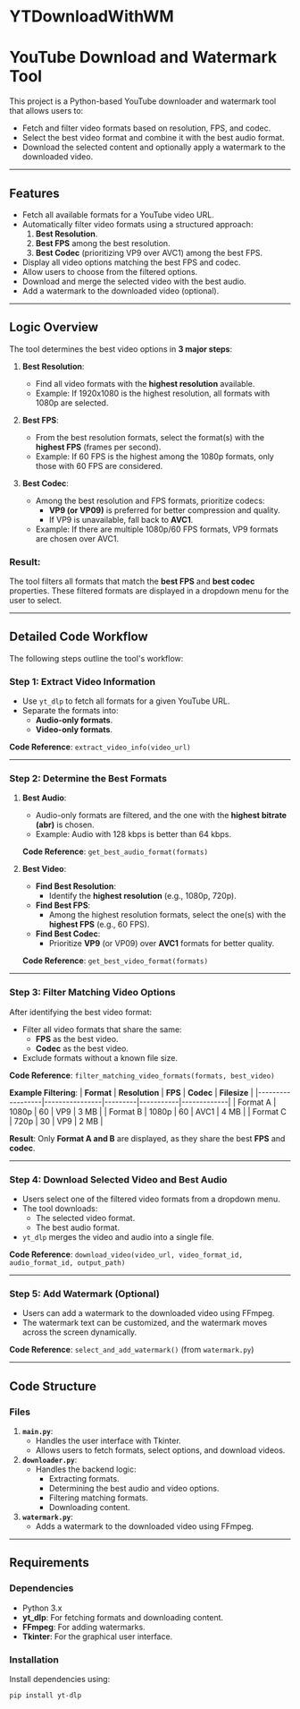 # YTDownloadWithWM
# **YouTube Download and Watermark Tool**

This project is a Python-based YouTube downloader and watermark tool that allows users to:
- Fetch and filter video formats based on resolution, FPS, and codec.
- Select the best video format and combine it with the best audio format.
- Download the selected content and optionally apply a watermark to the downloaded video.

---

## **Features**
- Fetch all available formats for a YouTube video URL.
- Automatically filter video formats using a structured approach:
  1. **Best Resolution**.
  2. **Best FPS** among the best resolution.
  3. **Best Codec** (prioritizing VP9 over AVC1) among the best FPS.
- Display all video options matching the best FPS and codec.
- Allow users to choose from the filtered options.
- Download and merge the selected video with the best audio.
- Add a watermark to the downloaded video (optional).

---

## **Logic Overview**

The tool determines the best video options in **3 major steps**:

1. **Best Resolution**:
   - Find all video formats with the **highest resolution** available.
   - Example: If 1920x1080 is the highest resolution, all formats with 1080p are selected.

2. **Best FPS**:
   - From the best resolution formats, select the format(s) with the **highest FPS** (frames per second).
   - Example: If 60 FPS is the highest among the 1080p formats, only those with 60 FPS are considered.

3. **Best Codec**:
   - Among the best resolution and FPS formats, prioritize codecs:
     - **VP9 (or VP09)** is preferred for better compression and quality.
     - If VP9 is unavailable, fall back to **AVC1**.
   - Example: If there are multiple 1080p/60 FPS formats, VP9 formats are chosen over AVC1.

### **Result**:
The tool filters all formats that match the **best FPS** and **best codec** properties. These filtered formats are displayed in a dropdown menu for the user to select.

---

## **Detailed Code Workflow**

The following steps outline the tool's workflow:

### **Step 1: Extract Video Information**
- Use `yt_dlp` to fetch all formats for a given YouTube URL.
- Separate the formats into:
  - **Audio-only formats**.
  - **Video-only formats**.

**Code Reference**: `extract_video_info(video_url)`

---

### **Step 2: Determine the Best Formats**

1. **Best Audio**:
   - Audio-only formats are filtered, and the one with the **highest bitrate (abr)** is chosen.
   - Example: Audio with 128 kbps is better than 64 kbps.

   **Code Reference**: `get_best_audio_format(formats)`

2. **Best Video**:
   - **Find Best Resolution**:
     - Identify the **highest resolution** (e.g., 1080p, 720p).
   - **Find Best FPS**:
     - Among the highest resolution formats, select the one(s) with the **highest FPS** (e.g., 60 FPS).
   - **Find Best Codec**:
     - Prioritize **VP9** (or VP09) over **AVC1** formats for better quality.

   **Code Reference**: `get_best_video_format(formats)`

---

### **Step 3: Filter Matching Video Options**
After identifying the best video format:
- Filter all video formats that share the same:
  - **FPS** as the best video.
  - **Codec** as the best video.
- Exclude formats without a known file size.

**Code Reference**: `filter_matching_video_formats(formats, best_video)`

**Example Filtering**:
| **Format**      | **Resolution** | **FPS** | **Codec** | **Filesize** |
|------------------|----------------|---------|-----------|-------------|
| Format A        | 1080p          | 60      | VP9       | 3 MB        |
| Format B        | 1080p          | 60      | AVC1      | 4 MB        |
| Format C        | 720p           | 30      | VP9       | 2 MB        |

**Result**: Only **Format A and B** are displayed, as they share the best **FPS** and **codec**.

---

### **Step 4: Download Selected Video and Best Audio**
- Users select one of the filtered video formats from a dropdown menu.
- The tool downloads:
  - The selected video format.
  - The best audio format.
- `yt_dlp` merges the video and audio into a single file.

**Code Reference**: `download_video(video_url, video_format_id, audio_format_id, output_path)`

---

### **Step 5: Add Watermark (Optional)**
- Users can add a watermark to the downloaded video using FFmpeg.
- The watermark text can be customized, and the watermark moves across the screen dynamically.

**Code Reference**: `select_and_add_watermark()` (from `watermark.py`)

---

## **Code Structure**

### **Files**
1. **`main.py`**:
   - Handles the user interface with Tkinter.
   - Allows users to fetch formats, select options, and download videos.
2. **`downloader.py`**:
   - Handles the backend logic:
     - Extracting formats.
     - Determining the best audio and video options.
     - Filtering matching formats.
     - Downloading content.
3. **`watermark.py`**:
   - Adds a watermark to the downloaded video using FFmpeg.

---

## **Requirements**

### **Dependencies**
- Python 3.x
- **yt_dlp**: For fetching formats and downloading content.
- **FFmpeg**: For adding watermarks.
- **Tkinter**: For the graphical user interface.

### **Installation**
Install dependencies using:
```bash
pip install yt-dlp

